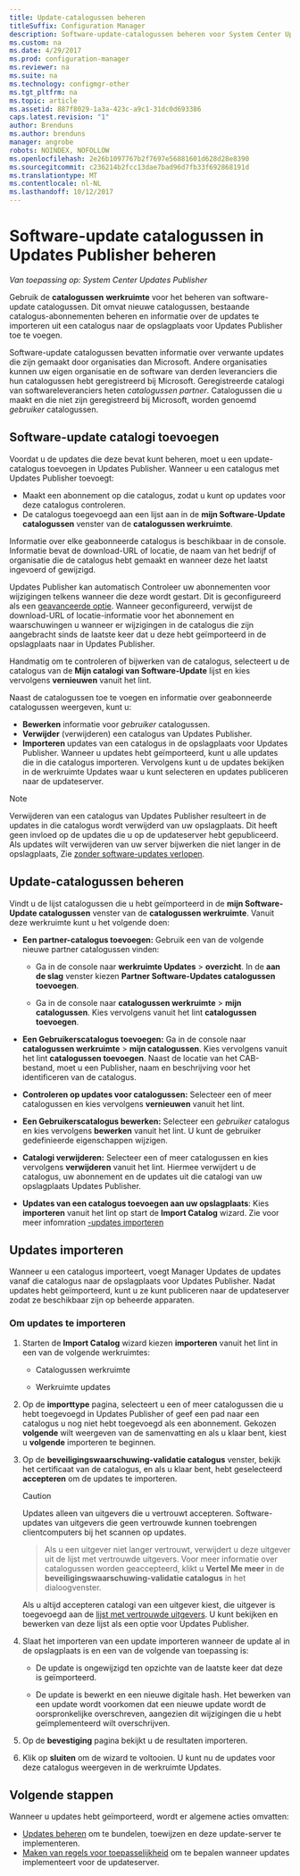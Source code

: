 ```yaml
---
title: Update-catalogussen beheren
titleSuffix: Configuration Manager
description: Software-update-catalogussen beheren voor System Center Updates Publisher
ms.custom: na
ms.date: 4/29/2017
ms.prod: configuration-manager
ms.reviewer: na
ms.suite: na
ms.technology: configmgr-other
ms.tgt_pltfrm: na
ms.topic: article
ms.assetid: 887f8029-1a3a-423c-a9c1-31dc0d693386
caps.latest.revision: "1"
author: Brenduns
ms.author: brenduns
manager: angrobe
robots: NOINDEX, NOFOLLOW
ms.openlocfilehash: 2e26b1097767b2f7697e56881601d628d28e8390
ms.sourcegitcommit: c236214b2fcc13dae7bad96d7fb33f692868191d
ms.translationtype: MT
ms.contentlocale: nl-NL
ms.lasthandoff: 10/12/2017
---
```

# <a name="manage-software-update-catalogs-in-updates-publisher"></a>Software-update catalogussen in Updates Publisher beheren

*Van toepassing op: System Center Updates Publisher*

Gebruik de **catalogussen** **werkruimte** voor het beheren van software-update catalogussen. Dit omvat nieuwe catalogussen, bestaande catalogus-abonnementen beheren en informatie over de updates te importeren uit een catalogus naar de opslagplaats voor Updates Publisher toe te voegen.

Software-update catalogussen bevatten informatie over verwante updates die zijn gemaakt door organisaties dan Microsoft. Andere organisaties kunnen uw eigen organisatie en de software van derden leveranciers die hun catalogussen hebt geregistreerd bij Microsoft. Geregistreerde catalogi van softwareleveranciers heten *catalogussen partner*. Catalogussen die u maakt en die niet zijn geregistreerd bij Microsoft, worden genoemd *gebruiker* catalogussen.

## <a name="add-software-update-catalogs"></a>Software-update catalogi toevoegen
Voordat u de updates die deze bevat kunt beheren, moet u een update-catalogus toevoegen in Updates Publisher. Wanneer u een catalogus met Updates Publisher toevoegt:
-   Maakt een abonnement op die catalogus, zodat u kunt op updates voor deze catalogus controleren.
-   De catalogus toegevoegd aan een lijst aan in de **mijn Software-Update catalogussen** venster van de **catalogussen werkruimte**.  

Informatie over elke geabonneerde catalogus is beschikbaar in de console. Informatie bevat de download-URL of locatie, de naam van het bedrijf of organisatie die de catalogus hebt gemaakt en wanneer deze het laatst ingevoerd of gewijzigd.

Updates Publisher kan automatisch Controleer uw abonnementen voor wijzigingen telkens wanneer die deze wordt gestart. Dit is geconfigureerd als een [geavanceerde optie](/sccm/sum/tools/updates-publisher-options#advanced). Wanneer geconfigureerd, verwijst de download-URL of locatie-informatie voor het abonnement en waarschuwingen u wanneer er wijzigingen in de catalogus die zijn aangebracht sinds de laatste keer dat u deze hebt geïmporteerd in de opslagplaats naar in Updates Publisher.

Handmatig om te controleren of bijwerken van de catalogus, selecteert u de catalogus van de **Mijn catalogi van Software-Update** lijst en kies vervolgens **vernieuwen** vanuit het lint.

Naast de catalogussen toe te voegen en informatie over geabonneerde catalogussen weergeven, kunt u:
-  **Bewerken** informatie voor *gebruiker* catalogussen.
-  **Verwijder** (verwijderen) een catalogus van Updates Publisher.
-  **Importeren** updates van een catalogus in de opslagplaats voor Updates Publisher. Wanneer u updates hebt geïmporteerd, kunt u alle updates die in die catalogus importeren. Vervolgens kunt u de updates bekijken in de werkruimte Updates waar u kunt selecteren en updates publiceren naar de updateserver.

> [!NOTE]   
> Verwijderen van een catalogus van Updates Publisher resulteert in de updates in die catalogus wordt verwijderd van uw opslagplaats. Dit heeft geen invloed op de updates die u op de updateserver hebt gepubliceerd. Als updates wilt verwijderen van uw server bijwerken die niet langer in de opslagplaats, Zie [zonder software-updates verlopen](/sccm/sum/tools/updates-publisher-options#expire-unreferenced-software-updates).

## <a name="manage-update-catalogs"></a>Update-catalogussen beheren
Vindt u de lijst catalogussen die u hebt geïmporteerd in de **mijn Software-Update catalogussen** venster van de **catalogussen werkruimte**. Vanuit deze werkruimte kunt u het volgende doen:

-   **Een partner-catalogus toevoegen:** Gebruik een van de volgende nieuwe partner catalogussen vinden:

    -   Ga in de console naar **werkruimte Updates** > **overzicht**. In de **aan de slag** venster kiezen **Partner Software-Updates catalogussen toevoegen**.

    -   Ga in de console naar **catalogussen werkruimte** > **mijn catalogussen**. Kies vervolgens vanuit het lint **catalogussen toevoegen**.

-   **Een Gebruikerscatalogus toevoegen:** Ga in de console naar **catalogussen werkruimte** > **mijn catalogussen**. Kies vervolgens vanuit het lint **catalogussen toevoegen**. Naast de locatie van het CAB-bestand, moet u een Publisher, naam en beschrijving voor het identificeren van de catalogus.


-   **Controleren op updates voor catalogussen:** Selecteer een of meer catalogussen en kies vervolgens **vernieuwen** vanuit het lint.

-   **Een Gebruikerscatalogus bewerken:** Selecteer een *gebruiker* catalogus en kies vervolgens **bewerken** vanuit het lint. U kunt de gebruiker gedefinieerde eigenschappen wijzigen.

-   **Catalogi verwijderen:** Selecteer een of meer catalogussen en kies vervolgens **verwijderen** vanuit het lint. Hiermee verwijdert u de catalogus, uw abonnement en de updates uit die catalogi van uw opslagplaats Updates Publisher.

-   **Updates van een catalogus toevoegen aan uw opslagplaats**: Kies **importeren** vanuit het lint op start de **Import Catalog** wizard. Zie voor meer infomration [-updates importeren](#import-updates)

## <a name="import-updates"></a>Updates importeren
Wanneer u een catalogus importeert, voegt Manager Updates de updates vanaf die catalogus naar de opslagplaats voor Updates Publisher. Nadat updates hebt geïmporteerd, kunt u ze kunt publiceren naar de updateserver zodat ze beschikbaar zijn op beheerde apparaten.

### <a name="to-import-updates"></a>Om updates te importeren
1.  Starten de **Import Catalog** wizard kiezen **importeren** vanuit het lint in een van de volgende werkruimtes:

    -   Catalogussen werkruimte

    -   Werkruimte updates

2.  Op de **importtype** pagina, selecteert u een of meer catalogussen die u hebt toegevoegd in Updates Publisher of geef een pad naar een catalogus u nog niet hebt toegevoegd als een abonnement. Gekozen **volgende** wilt weergeven van de samenvatting en als u klaar bent, kiest u **volgende** importeren te beginnen.

3.  Op de **beveiligingswaarschuwing-validatie catalogus** venster, bekijk het certificaat van de catalogus, en als u klaar bent, hebt geselecteerd **accepteren** om de updates te importeren.

    > [!CAUTION]    
    > Updates alleen van uitgevers die u vertrouwt accepteren. Software-updates van uitgevers die geen vertrouwde kunnen toebrengen clientcomputers bij het scannen op updates.

    >  Als u een uitgever niet langer vertrouwt, verwijdert u deze uitgever uit de lijst met vertrouwde uitgevers. Voor meer informatie over catalogussen worden geaccepteerd, klikt u **Vertel Me meer** in de **beveiligingswaarschuwing-validatie catalogus** in het dialoogvenster.

    Als u altijd accepteren catalogi van een uitgever kiest, die uitgever is toegevoegd aan de [lijst met vertrouwde uitgevers](/sccm/sum/tools/updates-publisher-options#trusted-publishers). U kunt bekijken en bewerken van deze lijst als een optie voor Updates Publisher.

4.  Slaat het importeren van een update importeren wanneer de update al in de opslagplaats is en een van de volgende van toepassing is:

    -   De update is ongewijzigd ten opzichte van de laatste keer dat deze is geïmporteerd.

    -   De update is bewerkt en een nieuwe digitale hash. Het bewerken van een update wordt voorkomen dat een nieuwe update wordt de oorspronkelijke overschreven, aangezien dit wijzigingen die u hebt geïmplementeerd wilt overschrijven.

5.  Op de **bevestiging** pagina bekijkt u de resultaten importeren.

6.  Klik op **sluiten** om de wizard te voltooien. U kunt nu de updates voor deze catalogus weergeven in de werkruimte Updates.

## <a name="next-steps"></a>Volgende stappen
Wanneer u updates hebt geïmporteerd, wordt er algemene acties omvatten:
-   [Updates beheren](/sccm/sum/tools/manage-updates-with-updates-publisher) om te bundelen, toewijzen en deze update-server te implementeren.
-   [Maken van regels voor toepasselijkheid](/sccm/sum/tools/updates-publisher-applicability-rules) om te bepalen wanneer updates implementeert voor de updateserver.
